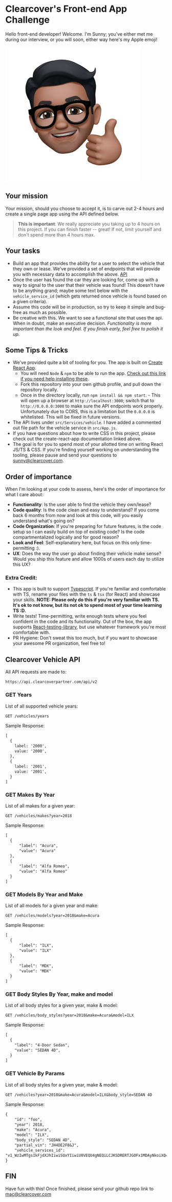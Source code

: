 # Clearcover's Front-end App Challenge

Hello front-end developer! Welcome. I'm Sunny; you've either met me during our interview, or you will soon, either way here's my Apple emoji!

![Alt text](/memoji.png?raw=true 'Me')

## Your mission

Your mission, should you choose to accept it, is to carve out 2-4 hours and create a single page app using the API defined below.

> **This is important**: We really appreciate you taking up to 4 hours on this project. If you can finish faster -- great! If not, limit yourself and don't spend more than 4 hours max.

## Your tasks

- Build an app that provides the ability for a user to select the vehicle that they own or lease. We've provided a set of endpoints that will provide you with necessary data to accomplish the above. [API](#Clearcover-Vehicle-API)
- Once the user has found the car they are looking for, come up with a way to signal to the user that their vehicle was found! This doesn't have to be anything grand; maybe some text below with the `vehicle_service_id` (which gets returned once vehicle is found based on a given criteria).
- Assume this code will be in production, so try to keep it simple and bug-free as much as possible.
- Be creative with this. We want to see a functional site that uses the api. When in doubt, make an executive decision.
  _Functionality is more important than the look and feel. If you finish early, feel free to polish it up._

## Some Tips & Tricks

- We've provided quite a bit of tooling for you. The app is built on [Create React App](https://create-react-app.dev/).
  - You will need `Node` & `npm` to be able to run the app. [Check out this link if you need help installing these](https://treehouse.github.io/installation-guides/mac/node-mac.html).
  - Fork this repository into your own github profile, and pull down the repository locally.
  - Once in the directory locally, run `npm install && npm start`. - This will open up a browser at `http://localhost:3000`; switch that to `http://0.0.0.0:3000` to make sure the API endpoints work properly. Unfortunately due to CORS, this is a limitation but the `0.0.0.0` is whitelisted. This will be fixed in future versions.
- The API lives under `src/Services/vehicle`. I have added a commented out file path for the vehicle service in `src/App.js`.
- If you have questions about how to write CSS in this project, please check out the create-react-app documentation linked above.
- The goal is for you to spend most of your allotted time on writing React JS/TS & CSS. If you're finding yourself working on understanding the tooling, please pause and send your questions to sunny@clearcover.com.

## Order of importance

When I'm looking at your code to assess, here's the order of importance for what I care about:

- **Functionality**: Is the user able to find the vehicle they own/lease?
- **Code quality**: Is the code clean and easy to understand? If you come back 6 months from now and look at this code, will you easily understand what's going on?
- **Code Organization**: If you're preparing for future features, is the code setup so I can easily build on top of existing code? Is the code compartmentalized logically and for good reason?
- **Look and Feel**: Self-explanatory here, but focus on this only time-permitting :).
- **UX**: Does the way the user go about finding their vehicle make sense? Would you ship this feature and allow 1000s of users each day to utilize this UX?

### Extra Credit:

- This app is built to support [Typescript](https://www.typescriptlang.org/). If you're familiar and comfortable with TS, rename your files with the `ts` & `tsx` (for React) and showcase your skills. **NOTE: Please only do this if you're very familiar with TS. It's ok to not know, but its not ok to spend most of your time learning TS :D.**
- Write tests! Time-permitting, write enough tests where you feel confident in the code and its functionality. Out of the box, the app supports [React-testing-library](https://github.com/testing-library/react-testing-library), but use whatever framework you're most comfortable with.
- PR Hygiene: Don't sweat this too much, but if you want to showcase your awesome PR organization, feel free to!

## Clearcover Vehicle API

All API requests are made to:

```
https://api.clearcoverpartner.com/api/v2
```

### GET Years

List of all supported vehicle years:

```
GET /vehicles/years
```

Sample Response:

```
[
  {
    label: '2000',
    value: '2000',
  },
  {
    label: '2001',
    value: '2001',
  }
]
```

### GET Makes By Year

List of all makes for a given year:

```
GET /vehicles/makes?year=2018
```

Sample Response:

```
[
  {
      "label": "Acura",
      "value": "Acura"
  },
  {
      "label": "Alfa Romeo",
      "value": "Alfa Romeo"
  }
]
```

### GET Models By Year and Make

List of all models for a given year and make:

```
GET /vehicles/models?year=2018&make=Acura
```

Sample Response:

```
[
  {
      "label": "ILX",
      "value": "ILX"
  },
  {
      "label": "MDX",
      "value": "MDX"
  }
]
```

### GET Body Styles By Year, make and model

List of all body styles for a given year, make & model:

```
GET /vehicles/body_styles?year=2018&make=Acura&model=ILX
```

Sample Response:

```
[
  {
    "label": "4-Door Sedan",
    "value": "SEDAN 4D",
  }
]
```

### GET Vehicle By Params

List of all body styles for a given year, make & model:

```
GET /vehicles?year=2018&make=Acura&model=ILX&body_style=SEDAN 4D
```

Sample Response:

```
{
    "id": "foo",
    "year": 2018,
    "make": "Acura",
    "model": "ILX",
    "body_style": "SEDAN 4D",
    "partial_vin": "JH4DE2F8&J",
    "vehicle_services_id": "v1_WzIwMTgsIkFjdXJhIiwiSUxYIiwiU0VEQU4gNEQiLCJKSDRERTJGOFx1MDAyNkoiXQ=="
}
```

## FIN

Have fun with this! Once finished, please send your github repo link to mac@clearcover.com
